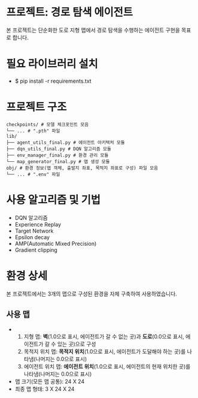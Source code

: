 # 프로젝트: 경로 탐색 에이전트
본 프로젝트는 단순화한 도로 지형 맵에서 경로 탐색을 수행하는 에이전트 구현을 목표로 합니다.

# 필요 라이브러리 설치
- $ pip install -r requirements.txt

# 프로젝트 구조
```
checkpoints/ # 모델 체크포인트 모음
└── ... # ".pth" 파일
lib/
├── agent_utils_final.py # 에이전트 아키텍처 모듈
├── dqn_utils_final.py # DQN 알고리즘 모듈
├── env_manager_final.py # 환경 관리 모듈
└── map_generator_final.py # 맵 생성 모듈
obj/ # 환경 정보(맵 객체, 출발지 좌표, 목적지 좌표로 구성) 파일 모음
└── ... # ".env" 파일
```

# 사용 알고리즘 및 기법
- DQN 알고리즘
- Experience Replay
- Target Network
- Epsilon decay
- AMP(Automatic Mixed Precision)
- Gradient clipping

# 환경 상세
본 프로젝트에서는 3개의 맵으로 구성된 환경을 자체 구축하여 사용하였습니다.
## 사용 맵
- 1. 지형 맵: **벽**(1.0으로 표시, 에이전트가 갈 수 없는 곳)과 **도로**(0.0으로 표시, 에이전트가 갈 수 있는 곳)으로 구성
  2. 목적지 위치 맵: **목적지 위치**(1.0으로 표시, 에이전트가 도달해야 하는 곳)를 나타냄(나머지는 0.0으로 표시)
  3. 에이전트 위치 맵: **에이전트 위치**(1.0으로 표시, 에이전트의 현재 위치한 곳)를 나타냄(나머지는 0.0으로 표시)
- 맵 크기(모든 맵 공통): 24 X 24
- 최종 맵 형태: 3 X 24 X 24
